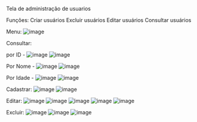 Tela de administração de usuarios

Funções:
Criar usuários
Excluir usuários
Editar usuários
Consultar usuários


Menu:
![image](https://github.com/diogo-S-B/Tela-de-Administracao/assets/114962803/d785562a-3468-40e6-a41b-53f2a0d945a6)


Consultar:

por ID -
![image](https://github.com/diogo-S-B/Tela-de-Administracao/assets/114962803/95521f8c-207d-4304-9fd9-ac90a9a822fa)
![image](https://github.com/diogo-S-B/Tela-de-Administracao/assets/114962803/483e61ed-41c3-490e-86be-8a2e7c5582b5)

Por Nome - 
![image](https://github.com/diogo-S-B/Tela-de-Administracao/assets/114962803/07d67a35-e781-4a14-beeb-3cd8d5acdad3)
![image](https://github.com/diogo-S-B/Tela-de-Administracao/assets/114962803/483e61ed-41c3-490e-86be-8a2e7c5582b5)

Por Idade -
![image](https://github.com/diogo-S-B/Tela-de-Administracao/assets/114962803/8ebb0ba3-6868-4fbf-a34c-a71f03df6c1d)
![image](https://github.com/diogo-S-B/Tela-de-Administracao/assets/114962803/915ebdb8-a980-4cd8-8d06-a38edb187fc0)

Cadastrar:
![image](https://github.com/diogo-S-B/Tela-de-Administracao/assets/114962803/95199eb3-2d41-4ccf-84b1-18a0663da87c)
![image](https://github.com/diogo-S-B/Tela-de-Administracao/assets/114962803/7b06533b-b56c-4698-b657-9f0a124dfe8e)

Editar:
![image](https://github.com/diogo-S-B/Tela-de-Administracao/assets/114962803/c7606817-0ebb-4538-8dfb-2f1460d41a95)
![image](https://github.com/diogo-S-B/Tela-de-Administracao/assets/114962803/05ae7bcc-0eb9-4783-916f-7449dc4996ba)
![image](https://github.com/diogo-S-B/Tela-de-Administracao/assets/114962803/be525c91-7f90-4b31-81d1-2f11fdca5da3)
![image](https://github.com/diogo-S-B/Tela-de-Administracao/assets/114962803/da9570c1-bad8-4e85-9093-c53c7d317fad)
![image](https://github.com/diogo-S-B/Tela-de-Administracao/assets/114962803/2a2f75f3-df0a-4d0e-9887-b94c9a0da206)

Excluir:
![image](https://github.com/diogo-S-B/Tela-de-Administracao/assets/114962803/1f6ee99d-7bb0-41a6-b759-ba26746d459d)
![image](https://github.com/diogo-S-B/Tela-de-Administracao/assets/114962803/340ffb4f-b098-4443-9ddc-3061e49b8367)
![image](https://github.com/diogo-S-B/Tela-de-Administracao/assets/114962803/2b687d1f-c8c6-4e1b-b71c-4999d73d9c2e)













